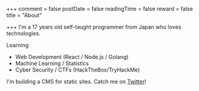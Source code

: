 +++
comment = false
postDate = false
readingTime = false
reward = false
title = "About"

+++
I'm a 17 years old self-taught programmer from Japan who loves technologies.

Learning
* Web Development (React / Node.js / Golang)
* Machine Learning / Statistics
* Cyber Security / CTFs (HackTheBox/TryHackMe)

I'm building a CMS for static sites. 
Catch me on [Twitter](https://twitter.com/0xsuk "@0xsuk")!